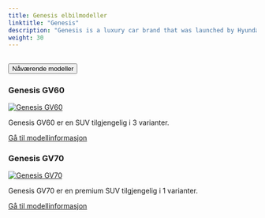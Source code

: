```yaml
---
title: Genesis elbilmodeller
linktitle: "Genesis"
description: "Genesis is a luxury car brand that was launched by Hyundai Motor Group in 2015. It aims to provide positive and innovative experiences for its customers through its design, performance, and service."
weight: 30
---
```

<!-- markdownlint-disable MD033 -->
<!-- markdownlint-disable MD010 -->


<div class="accordion" id="accordionPanelsStayOpenExample">
    <div class="accordion-item">
        <h2 class="accordion-header">
            <button class="accordion-button" type="button" data-bs-toggle="collapse" data-bs-target="#panelsStayOpen-collapseOne" aria-expanded="true" aria-controls="panelsStayOpen-collapseOne">
                        Nåværende modeller
            </button>
        </h2>
        <div id="panelsStayOpen-collapseOne" class="accordion-collapse collapse show">
            <div class="accordion-body">
    <div class="container p-3 mb-4 bg-body-tertiary rounded border">
        <h3>Genesis GV60</h3>
        <div class="row">
            <div class="col col-12 col-md-6">
                <a href="gv60">
                    <img src="https://media.evkx.net/multimedia/models/genesis/gv60/gv60_sport/main_1_st.jpg" class="img-fluid" alt="Genesis GV60" >
                </a>
            </div>
            <div class="col col-12 col-md-6"><p>
Genesis GV60 er en SUV tilgjengelig i 3 varianter.
</p>
	<a href="gv60/" class="btn btn-outline-primary" role="button">Gå til modellinformasjon</a>
		</div>
	</div>
</div>
    <div class="container p-3 mb-4 bg-body-tertiary rounded border">
        <h3>Genesis GV70</h3>
        <div class="row">
            <div class="col col-12 col-md-6">
                <a href="gv70">
                    <img src="https://media.evkx.net/multimedia/models/genesis/gv70/electrified_gv70/main_1_st.jpg" class="img-fluid" alt="Genesis GV70" >
                </a>
            </div>
            <div class="col col-12 col-md-6"><p>
Genesis GV70 er en premium SUV tilgjengelig i 1 varianter.
</p>
	<a href="gv70/" class="btn btn-outline-primary" role="button">Gå til modellinformasjon</a>
		</div>
	</div>
</div>
        </div>
    </div>
</div></div>
